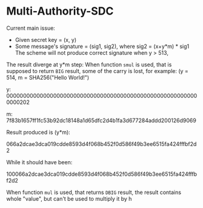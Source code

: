 # Multi-Authority-SDC

Current main issue:
- Given secret key = (x, y)
- Some message's signature = (sig1, sig2), where sig2 = (x+y*m) * sig1
The scheme will not produce correct signature when y > 513,

The result diverge at y*m step:
When function `smul` is used, that is supposed to return `BIG` result, some of the carry is lost, for example: (y = 514, m = SHA256("Hello World!")

y: 0000000000000000000000000000000000000000000000000000000000000202

m: 7f83b1657ff1fc53b92dc18148a1d65dfc2d4b1fa3d677284addd200126d9069

Result produced is (y*m):

066a2dcae3dca019cdde8593d4f068b452f0d586f49b3ee6515fa424fffbf2d2

While it should have been:

100066a2dcae3dca019cdde8593d4f068b452f0d586f49b3ee6515fa424fffbf2d2

When function `mul` is used, that returns `DBIG` result, the result contains whole "value", but can't be used to multiply it by h